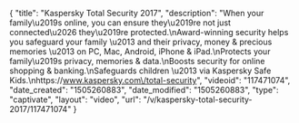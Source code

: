 {
    "title": "Kaspersky Total Security 2017",
    "description": "When your family\u2019s online, you can ensure they\u2019re not just connected\u2026 they\u2019re protected.\nAward-winning security helps you safeguard your family \u2013 and their privacy, money & precious memories \u2013 on PC, Mac, Android, iPhone & iPad.\nProtects your family\u2019s privacy, memories & data.\nBoosts security for online shopping & banking.\nSafeguards children \u2013 via Kaspersky Safe Kids.\nhttps:\/\/www.kaspersky.com\/total-security",
    "videoid": "117471074",
    "date_created": "1505260883",
    "date_modified": "1505260883",
    "type": "captivate",
    "layout": "video",
    "url": "\/v\/kaspersky-total-security-2017\/117471074"
}
